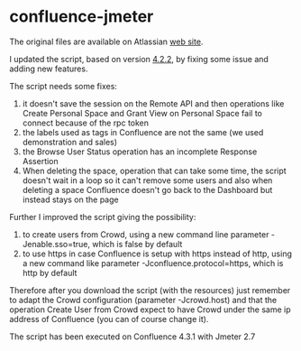 confluence-jmeter
=================

The original files are available on Atlassian [web site](https://confluence.atlassian.com/display/JIRA/Performance+Testing+Scripts).

I updated the script, based on version [4.2.2](https://maven.atlassian.com/content/repositories/atlassian-public/com/atlassian/confluence/testing/jmeter/performance-testing/), by fixing some issue and adding new features.

The script needs some fixes:

1. it doesn't save the session on the Remote API and then operations like Create Personal Space and Grant View on Personal Space fail to connect because of the rpc token
2. the labels used as tags in Confluence are not the same (we used demonstration and sales)
3. the Browse User Status operation has an incomplete Response Assertion
4. When deleting  the space, operation that can take some time,  the script doesn't wait in a loop so it can't remove some users and also when deleting a space Confluence doesn't go back to the Dashboard but instead stays on the page

Further I improved the script giving the possibility:

1. to create users from Crowd, using a new command line parameter -Jenable.sso=true, which is false by default
2. to use https in case Confluence is setup with https instead of http, using a new command like parameter -Jconfluence.protocol=https, which is http by default

Therefore after you download the script (with the resources) just remember to adapt the Crowd configuration (parameter -Jcrowd.host) and that the operation Create User from Crowd expect to have Crowd under the same ip address of Confluence (you can of course change it).

The script has been executed on Confluence 4.3.1 with Jmeter 2.7

